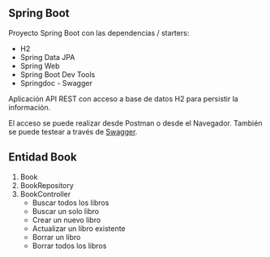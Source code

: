 ## Spring Boot

Proyecto Spring Boot con las dependencias / starters:
* H2
* Spring Data JPA
* Spring Web
* Spring Boot Dev Tools
* Springdoc - Swagger

Aplicación API REST con acceso a base de datos H2 para persistir la información.

El acceso se puede realizar desde Postman o desde el Navegador. También se puede testear a través de [Swagger](http://localhost:8080/doc/swagger-ui/index.html).

## Entidad Book
1. Book
2. BookRepository
3. BookController
   * Buscar todos los libros
   * Buscar un solo libro 
   * Crear un nuevo libro 
   * Actualizar un libro existente 
   * Borrar un libro 
   * Borrar todos los libros